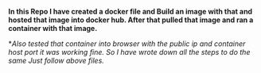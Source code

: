  **In this Repo I have created a docker file and Build an image with that and hosted that image into docker hub. After that pulled that image and ran a container with that image.**

**Also tested that container into browser with the public ip and container host port it was working fine. So I have wrote down all the steps to do the same Just follow above files.*
